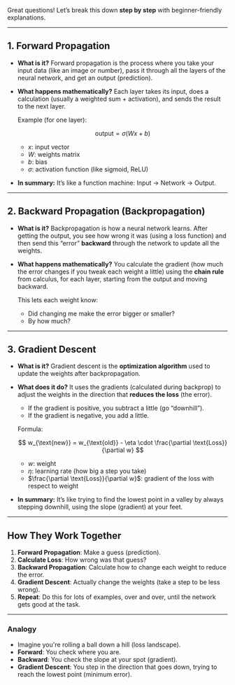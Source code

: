 Great questions! Let’s break this down **step by step** with beginner-friendly explanations.

---

## 1. **Forward Propagation**

* **What is it?**
  Forward propagation is the process where you take your input data (like an image or number), pass it through all the layers of the neural network, and get an output (prediction).

* **What happens mathematically?**
  Each layer takes its input, does a calculation (usually a weighted sum + activation), and sends the result to the next layer.

  Example (for one layer):

  $$
  \text{output} = \sigma(Wx + b)
  $$

  * $x$: input vector
  * $W$: weights matrix
  * $b$: bias
  * $\sigma$: activation function (like sigmoid, ReLU)

* **In summary:**
  It’s like a function machine: Input → Network → Output.

---

## 2. **Backward Propagation (Backpropagation)**

* **What is it?**
  Backpropagation is how a neural network learns. After getting the output, you see how wrong it was (using a loss function) and then send this “error” **backward** through the network to update all the weights.
* **What happens mathematically?**
  You calculate the gradient (how much the error changes if you tweak each weight a little) using the **chain rule** from calculus, for each layer, starting from the output and moving backward.

  This lets each weight know:

  * Did changing me make the error bigger or smaller?
  * By how much?

---

## 3. **Gradient Descent**

* **What is it?**
  Gradient descent is the **optimization algorithm** used to update the weights after backpropagation.

* **What does it do?**
  It uses the gradients (calculated during backprop) to adjust the weights in the direction that **reduces the loss** (the error).

  * If the gradient is positive, you subtract a little (go “downhill”).
  * If the gradient is negative, you add a little.

  Formula:

  $$
  w_{\text{new}} = w_{\text{old}} - \eta \cdot \frac{\partial \text{Loss}}{\partial w}
  $$

  * $w$: weight
  * $\eta$: learning rate (how big a step you take)
  * $\frac{\partial \text{Loss}}{\partial w}$: gradient of the loss with respect to weight

* **In summary:**
  It’s like trying to find the lowest point in a valley by always stepping downhill, using the slope (gradient) at your feet.

---

## **How They Work Together**

1. **Forward Propagation**: Make a guess (prediction).
2. **Calculate Loss**: How wrong was that guess?
3. **Backward Propagation**: Calculate how to change each weight to reduce the error.
4. **Gradient Descent**: Actually change the weights (take a step to be less wrong).
5. **Repeat**: Do this for lots of examples, over and over, until the network gets good at the task.

---

### **Analogy**

* Imagine you're rolling a ball down a hill (loss landscape).
* **Forward**: You check where you are.
* **Backward**: You check the slope at your spot (gradient).
* **Gradient Descent**: You step in the direction that goes down, trying to reach the lowest point (minimum error).

